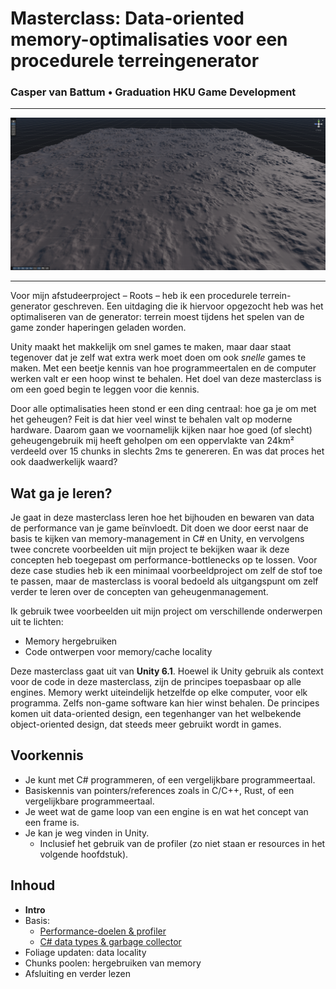 ﻿# Masterclass: Data-oriented memory-optimalisaties voor een procedurele terreingenerator

### Casper van Battum • Graduation HKU Game Development

---

![](Fig_Terrain.png)

---

Voor mijn afstudeerproject – Roots – heb ik een procedurele terrein-generator geschreven. Een uitdaging die ik hiervoor opgezocht heb was het optimaliseren van de generator: terrein moest tijdens het spelen van de game zonder haperingen geladen worden. 

Unity maakt het makkelijk om snel games te maken, maar daar staat tegenover dat je zelf wat extra werk moet doen om ook _snelle_ games te maken. Met een beetje kennis van hoe programmeertalen en de computer werken valt er een hoop winst te behalen. Het doel van deze masterclass is om een goed begin te leggen voor die kennis.

Door alle optimalisaties heen stond er een ding centraal: hoe ga je om met het geheugen? Feit is dat hier veel winst te behalen valt op moderne hardware. Daarom gaan we voornamelijk kijken naar hoe goed (of slecht) geheugengebruik mij heeft geholpen om een oppervlakte van 24km² verdeeld over 15 chunks in slechts 2ms te genereren. En was dat proces het ook daadwerkelijk waard?

## Wat ga je leren?
Je gaat in deze masterclass leren hoe het bijhouden en bewaren van data de performance van je game beïnvloedt. Dit doen we door eerst naar de basis te kijken van memory-management in C# en Unity, en vervolgens twee concrete voorbeelden uit mijn project te bekijken waar ik deze concepten heb toegepast om performance-bottlenecks op te lossen. Voor deze case studies heb ik een minimaal voorbeeldproject om zelf de stof toe te passen, maar de masterclass is vooral bedoeld als uitgangspunt om zelf verder te leren over de concepten van geheugenmanagement. 

Ik gebruik twee voorbeelden uit mijn project om verschillende onderwerpen uit te lichten:

- Memory hergebruiken
- Code ontwerpen voor memory/cache locality

[//]: # (- Unity native memory &#40;inclusief een kort stukje over GPU buffers&#41;)

Deze masterclass gaat uit van **Unity 6.1**. Hoewel ik Unity gebruik als context voor de code in deze masterclass, zijn de principes toepasbaar op alle engines. Memory werkt uiteindelijk hetzelfde op elke computer, voor elk programma. Zelfs non-game software kan hier winst behalen. De principes komen uit data-oriented design, een tegenhanger van het welbekende object-oriented design, dat steeds meer gebruikt wordt in games.

## Voorkennis

- Je kunt met C# programmeren, of een vergelijkbare programmeertaal.
- Basiskennis van pointers/references zoals in C/C++, Rust, of een vergelijkbare programmeertaal.
- Je weet wat de game loop van een engine is en wat het concept van een frame is.
- Je kan je weg vinden in Unity.
  - Inclusief het gebruik van de profiler (zo niet staan er resources in het volgende hoofdstuk).

## Inhoud

- **Intro**
- Basis:
  - [Performance-doelen & profiler](2-frametimes-profiler.md)
  - [C# data types & garbage collector](3-references-gc.md)
- Foliage updaten: data locality
- Chunks poolen: hergebruiken van memory
- Afsluiting en verder lezen
